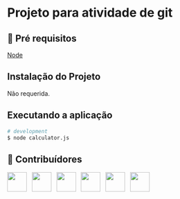 # Projeto para atividade de git
 
## 🔐 Pré requisitos

<a href="https://nodejs.dev/">Node</a> &nbsp;

## Instalação do Projeto

Não requerida.

## Executando a aplicação

```bash
# development
$ node calculator.js
```

## 🤝 Contribuídores

<a href="https://github.com/wagnerloch"><img src="https://github.com/wagnerloch.png" width="45" height="45"></a> &nbsp;
<a href="https://github.com/Hellwig19"><img src="https://github.com/Hellwig19.png" width="45" height="45"></a> &nbsp;
<a href="https://github.com/joaorobe"><img src="https://github.com/joaorobe.png" width="45" height="45"></a> &nbsp;
<a href="https://github.com/AnthonyTLOU7"><img src="https://github.com/AnthonyTLOU7.png" width="45" height="45"></a> &nbsp;
<a href="https://github.com/Kauasan123"><img src="https://github.com/Kauasan123.png" width="45" height="45"></a> &nbsp;
<a href="https://github.com/robinson-abraham"><img src="https://github.com/robinson-abraham.png" width="45" height="45"></a> &nbsp;
